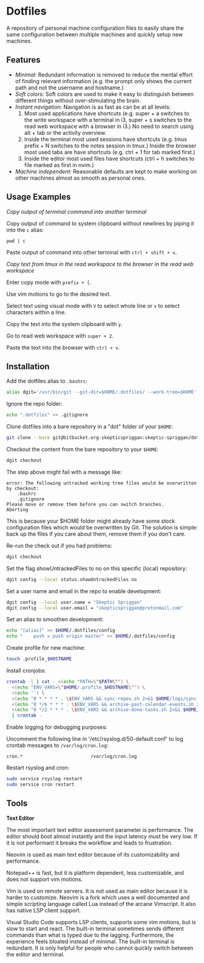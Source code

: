 # Dotfiles

A repository of personal machine configuration files to easily share the same configuration between multiple machines and quickly setup new machines.

## Features

- _Minimal:_ Redundant information is removed to reduce the mental effort of finding relevant information (e.g. the prompt only shows the current path and not the username and hostname.)
- _Soft colors:_ Soft colors are used to make it easy to distinguish between different things without over-stimulating the brain.
- _Instant navigation:_ Navigation is as fast as can be at all levels:
    1. Most used applications have shortcuts (e.g. super + a switches to the write workspace with a terminal in i3, super + s switches to the read web workspace with a browser in i3.) No need to search using alt + tab or the activity overview.
    2. Inside the terminal most used sessions have shortcuts (e.g. tmux prefix + N switches to the notes session in tmux.) Inside the browser most used tabs are have shortcuts (e.g. ctrl + 1 for tab marked first.)
    3. Inside the editor most used files have shortcuts (ctrl + h switches to file marked as first in nvim.)
- _Machine independent:_ Reasonable defaults are kept to make working on other machines almost as smooth as personal ones.

## Usage Examples

_Copy output of terminal command into another terminal_

Copy output of command to system clipboard without newlines by piping it into the `c` alias:

```
pwd | c
```

Paste output of command into other terminal with `ctrl + shift + v`.

_Copy text from tmux in the read workspace to the browser in the read web workspace_

Enter copy mode with `prefix + [`.

Use vim motions to go to the desired text.

Select text using visual mode with `V` to select whole line or `v` to select characters within a line.

Copy the text into the system clipboard with `y`.

Go to read web workspace with `super + 2`.

Paste the text into the browser with `ctrl + v`.

## Installation

Add the dotfiles alias to `.bashrc`:

```bash
alias dgit='/usr/bin/git --git-dir=$HOME/.dotfiles/ --work-tree=$HOME'
```

Ignore the repo folder:

```bash
echo ".dotfiles" >> .gitignore
```

Clone dotfiles into a bare repository in a "dot" folder of your `$HOME`:

```bash
git clone --bare git@bitbucket.org-skepticspriggan:skeptic-spriggan/dotfiles.git $HOME/.dotfiles
```

Checkout the content from the bare repository to your `$HOME`:

```bash
dgit checkout
```

The step above might fail with a message like:

```
error: The following untracked working tree files would be overwritten by checkout:
    .bashrc
    .gitignore
Please move or remove them before you can switch branches.
Aborting
```

This is because your \$HOME folder might already have some stock configuration files which would be overwritten by Git. The solution is simple: back up the files if you care about them, remove them if you don't care.

Re-run the check out if you had problems:

```bash
dgit checkout
```

Set the flag showUntrackedFiles to no on this specific (local) repository:

```bash
dgit config --local status.showUntrackedFiles no
```

Set a user name and email in the repo to enable development:

```bash
dgit config --local user.name = "Skeptic Spriggan"
dgit config --local user.email = "skepticspriggan@protonmail.com"
```

Set an alias to smoothen development:

```bash
echo "[alias]" >> $HOME/.dotfiles/config
echo "    push = push origin master" >> $HOME/.dotfiles/config
```

Create profile for new machine:

```bash
touch .profile_$HOSTNAME
```

Install cronjobs:

```bash
crontab -l | cat - <(echo "PATH=\"$PATH\"") \
  <(echo "ENV_VARS=\"$HOME/.profile_$HOSTNAME\"") \
  <(echo '') \
  <(echo "0 * * * * . \$ENV_VARS && sync-repos.sh 2>&1 $HOME/logs/sync-repos.log") \
  <(echo "0 */6 * * * . \$ENV_VARS && archive-past-calendar-events.sh 2>&1 $HOME/logs/archive-past-calendar-events.log") \
  <(echo "0 */2 * * * . \$ENV_VARS && archive-done-tasks.sh 2>&1 $HOME/logs/archive-done-tasks.log") \
  | crontab -
```

Enable logging for debugging purposes:

Uncomment the following line in '/etc/rsyslog.d/50-default.conf' to log crontab messages to `/var/log/cron.log`:

```
cron.*                         /var/log/cron.log
```

Restart rsyslog and cron:

```bash
sudo service rsyslog restart
sudo service cron restart
```

## Tools

**Text Editor**

The most important text editor assessment parameter is performance. The editor should boot almost instantly and the input latency must be very low. If it is not performant it breaks the workflow and leads to frustration.

Neovim is used as main text editor because of its customizability and performance.

Notepad++ is fast, but it is platform dependent, less customizable, and does not support vim motions.

Vim is used on remote servers. It is not used as main editor because it is harder to customize. Neovim is a fork which uses a well documented and simple scripting language called Lua instead of the arcane Vimscript. It also has native LSP client support.

Visual Studio Code supports LSP clients, supports some vim motions, but is slow to start and react. The built-in terminal sometimes sends different commands than what is typed due to the lagging. Furthermore, the experience feels bloated instead of minimal. The built-in terminal is redundant. It is only helpful for people who cannot quickly switch between the editor and terminal.
